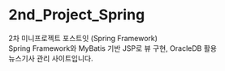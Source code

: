 # 2nd_Project_Spring
2차 미니프로젝트 포스트잇 (Spring Framework)
<br>
Spring Framework와 MyBatis 기반 JSP로 뷰 구현, OracleDB 활용
<br>
뉴스기사 관리 사이트입니다.
